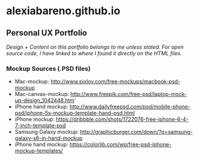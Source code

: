 # alexiabareno.github.io
## Personal UX Portfolio
*Design + Content on this portfolio belongs to me unless stated. For open source code, I have linked to where I found it directly on
the HTML files.*

### Mockup Sources (.PSD files)
* Mac-mockup: http://www.pixlov.com/free-mockups/macbook-psd-mockup
* Mac-canvas-mockup: http://www.freepik.com/free-psd/laptop-mock-up-design_1042448.htm'
* iPhone hand mockup: http://www.dailyfreepsd.com/psd/mobile-phone-psd/iphone-5s-mockup-template-hand-psd.html
* iPhone mockup: https://dribbble.com/shots/1722076-free-iphone-6-4-7-inch-template-psd
* Samsung Galaxy mockup: http://graphicburger.com/down/?q=samsung-galaxy-s6-in-hand-mockup
* iPhone hand mockup: https://colorlib.com/wp/free-psd-iphone-mockup-templates/
